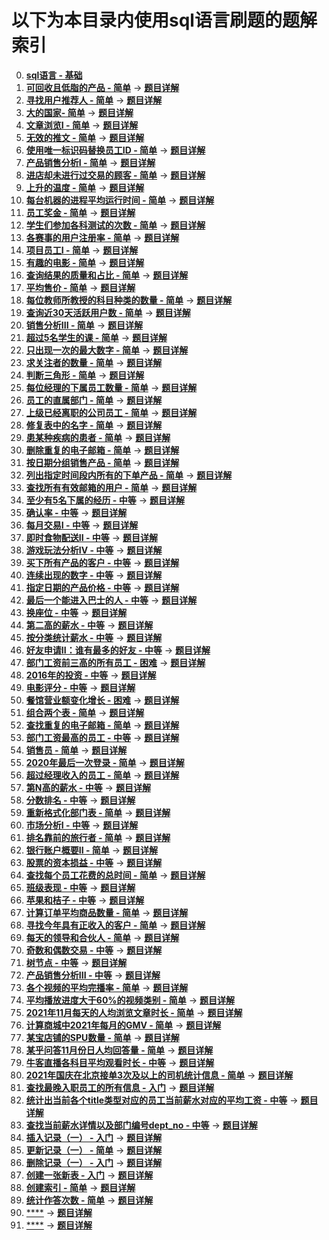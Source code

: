 # 以下为本目录内使用sql语言刷题的题解索引  

0. [**sql语言 - 基础**](./sql语言.sql)
1. [**可回收且低脂的产品 - 简单**](https://leetcode.cn/problems/recyclable-and-low-fat-products/description/?envType=study-plan-v2&envId=sql-free-50) -> [**题目详解**](./可回收且低脂的产品.sql)
2. [**寻找用户推荐人 - 简单**](https://leetcode.cn/problems/find-customer-referee/description/?envType=study-plan-v2&envId=sql-free-50) -> [**题目详解**](./寻找用户推荐人.sql)
3. [**大的国家- 简单**](https://leetcode.cn/problems/big-countries/?envType=study-plan-v2&envId=sql-free-50) -> [**题目详解**](./大的国家.sql)
4. [**文章浏览I - 简单**](https://leetcode.cn/problems/article-views-i/description/?envType=study-plan-v2&envId=sql-free-50) -> [**题目详解**](./文章浏览I.sql)
5. [**无效的推文 - 简单**](https://leetcode.cn/problems/invalid-tweets/description/?envType=study-plan-v2&envId=sql-free-50) -> [**题目详解**](./无效的推文.sql)
6. [**使用唯一标识码替换员工ID - 简单**](https://leetcode.cn/problems/replace-employee-id-with-the-unique-identifier/description/?envType=study-plan-v2&envId=sql-free-50) -> [**题目详解**](./使用唯一标识码替换员工ID.sql)
7. [**产品销售分析I - 简单**](https://leetcode.cn/problems/product-sales-analysis-i/description/?envType=study-plan-v2&envId=sql-free-50) -> [**题目详解**](./产品销售分析I.sql)
8. [**进店却未进行过交易的顾客 - 简单**](https://leetcode.cn/problems/customer-who-visited-but-did-not-make-any-transactions/description/?envType=study-plan-v2&envId=sql-free-50) -> [**题目详解**](./进店却未进行过交易的顾客.sql)
9. [**上升的温度 - 简单**](https://leetcode.cn/problems/rising-temperature/description/?envType=study-plan-v2&envId=sql-free-50) -> [**题目详解**](./上升的温度.sql)
10. [**每台机器的进程平均运行时间 - 简单**](https://leetcode.cn/problems/average-time-of-process-per-machine/description/?envType=study-plan-v2&envId=sql-free-50) -> [**题目详解**](./每台机器的进程平均运行时间.sql)
11. [**员工奖金 - 简单**](https://leetcode.cn/problems/employee-bonus/description/?envType=study-plan-v2&envId=sql-free-50) -> [**题目详解**](./员工奖金.sql)
12. [**学生们参加各科测试的次数 - 简单**](https://leetcode.cn/problems/students-and-examinations/description/?envType=study-plan-v2&envId=sql-free-50) -> [**题目详解**](./学生们参加各科测试的次数.sql)
13. [**各赛事的用户注册率 - 简单**](https://leetcode.cn/problems/percentage-of-users-attended-a-contest/description/?envType=study-plan-v2&envId=sql-free-50) -> [**题目详解**](./各赛事的用户注册率.sql)
14. [**项目员工I - 简单**](https://leetcode.cn/problems/project-employees-i/description/?envType=study-plan-v2&envId=sql-free-50) -> [**题目详解**](./项目员工I.sql)
15. [**有趣的电影 - 简单**](https://leetcode.cn/problems/not-boring-movies/description/?envType=study-plan-v2&envId=sql-free-50) -> [**题目详解**](./有趣的电影.sql)
16. [**查询结果的质量和占比 - 简单**](https://leetcode.cn/problems/queries-quality-and-percentage/?envType=study-plan-v2&envId=sql-free-50) -> [**题目详解**](./查询结果的质量和占比.sql)
17. [**平均售价 - 简单**](https://leetcode.cn/problems/average-selling-price/description/?envType=study-plan-v2&envId=sql-free-50) -> [**题目详解**](./平均售价.sql)
18. [**每位教师所教授的科目种类的数量 - 简单**](https://leetcode.cn/problems/number-of-unique-subjects-taught-by-each-teacher/description/?envType=study-plan-v2&envId=sql-free-50) -> [**题目详解**](./每位教师所教授的科目种类的数量.sql)
19. [**查询近30天活跃用户数 - 简单**](https://leetcode.cn/problems/user-activity-for-the-past-30-days-i/description/?envType=study-plan-v2&envId=sql-free-50) -> [**题目详解**](./查询近30天活跃用户数.sql)
20. [**销售分析III - 简单**](https://leetcode.cn/problems/sales-analysis-iii/description/?envType=study-plan-v2&envId=sql-free-50) -> [**题目详解**](./销售分析III.sql)
21. [**超过5名学生的课 - 简单**](https://leetcode.cn/problems/classes-more-than-5-students/description/?envType=study-plan-v2&envId=sql-free-50) -> [**题目详解**](./超过5名学生的课.sql)
22. [**只出现一次的最大数字 - 简单**](https://leetcode.cn/problems/biggest-single-number/description/?envType=study-plan-v2&envId=sql-free-50) -> [**题目详解**](./只出现一次的最大数字.sql)
23. [**求关注者的数量 - 简单**](https://leetcode.cn/problems/find-followers-count/description/?envType=study-plan-v2&envId=sql-free-50) -> [**题目详解**](./求关注者的数量.sql)
24. [**判断三角形 - 简单**](https://leetcode.cn/problems/triangle-judgement/description/?envType=study-plan-v2&envId=sql-free-50) -> [**题目详解**](./判断三角形.sql)
25. [**每位经理的下属员工数量 - 简单**](https://leetcode.cn/problems/the-number-of-employees-which-report-to-each-employee/?envType=study-plan-v2&envId=sql-free-50) -> [**题目详解**](./每位经理的下属员工数量.sql)
26. [**员工的直属部门 - 简单**](https://leetcode.cn/problems/primary-department-for-each-employee/?envType=study-plan-v2&envId=sql-free-50) -> [**题目详解**](./员工的直属部门.sql)
27. [**上级已经离职的公司员工 - 简单**](https://leetcode.cn/problems/employees-whose-manager-left-the-company/description/?envType=study-plan-v2&envId=sql-free-50) -> [**题目详解**](./上级已经离职的公司员工.sql)
28. [**修复表中的名字 - 简单**](https://leetcode.cn/problems/fix-names-in-a-table/description/?envType=study-plan-v2&envId=sql-free-50) -> [**题目详解**](./修复表中的名字.sql)
29. [**患某种疾病的患者 - 简单**](https://leetcode.cn/problems/patients-with-a-condition/description/?envType=study-plan-v2&envId=sql-free-50) -> [**题目详解**](./患某种疾病的患者.sql)
30. [**删除重复的电子邮箱 - 简单**](https://leetcode.cn/problems/delete-duplicate-emails/description/?envType=study-plan-v2&envId=sql-free-50) -> [**题目详解**](./删除重复的电子邮箱.sql)
31. [**按日期分组销售产品 - 简单**](https://leetcode.cn/problems/group-sold-products-by-the-date/description/?envType=study-plan-v2&envId=sql-free-50) -> [**题目详解**](./按日期分组销售产品.sql)
32. [**列出指定时间段内所有的下单产品 - 简单**](https://leetcode.cn/problems/list-the-products-ordered-in-a-period/description/?envType=study-plan-v2&envId=sql-free-50) -> [**题目详解**](./列出指定时间段内所有的下单产品.sql)
33. [**查找所有有效邮箱的用户 - 简单**](https://leetcode.cn/problems/find-users-with-valid-e-mails/description/?envType=study-plan-v2&envId=sql-free-50) -> [**题目详解**](./查找所有有效邮箱的用户.sql)
34. [**至少有5名下属的经历 - 中等**](https://leetcode.cn/problems/managers-with-at-least-5-direct-reports/description/?envType=study-plan-v2&envId=sql-free-50) -> [**题目详解**](./至少有5名下属的经历.sql)
35. [**确认率 - 中等**](https://leetcode.cn/problems/confirmation-rate/description/?envType=study-plan-v2&envId=sql-free-50) -> [**题目详解**](./确认率.sql)
36. [**每月交易I - 中等**](https://leetcode.cn/problems/monthly-transactions-i/description/?envType=study-plan-v2&envId=sql-free-50) -> [**题目详解**](./每月交易I.sql)
37. [**即时食物配送II - 中等**](https://leetcode.cn/problems/immediate-food-delivery-ii/?envType=study-plan-v2&envId=sql-free-50) -> [**题目详解**](./即时食物配送II.sql)
38. [**游戏玩法分析IV - 中等**](https://leetcode.cn/problems/game-play-analysis-iv/description/?envType=study-plan-v2&envId=sql-free-50) -> [**题目详解**](./游戏玩法分析IV.sql)
39. [**买下所有产品的客户 - 中等**](https://leetcode.cn/problems/customers-who-bought-all-products/description/?envType=study-plan-v2&envId=sql-free-50) -> [**题目详解**](./买下所有产品的客户.sql)
40. [**连续出现的数字 - 中等**](https://leetcode.cn/problems/consecutive-numbers/description/?envType=study-plan-v2&envId=sql-free-50) -> [**题目详解**](./连续出现的数字.sql)
41. [**指定日期的产品价格 - 中等**](https://leetcode.cn/problems/product-price-at-a-given-date/description/?envType=study-plan-v2&envId=sql-free-50) -> [**题目详解**](./指定日期的产品价格.sql)
42. [**最后一个能进入巴士的人 - 中等**](https://leetcode.cn/problems/last-person-to-fit-in-the-bus/description/?envType=study-plan-v2&envId=sql-free-50) -> [**题目详解**](./最后一个能进入巴士的人.sql)
43. [**换座位 - 中等**](https://leetcode.cn/problems/exchange-seats/description/?envType=study-plan-v2&envId=sql-free-50) -> [**题目详解**](./换座位.sql)
44. [**第二高的薪水 - 中等**](https://leetcode.cn/problems/second-highest-salary/description/?envType=study-plan-v2&envId=sql-free-50) -> [**题目详解**](./第二高的薪水.sql)
45. [**按分类统计薪水 - 中等**](https://leetcode.cn/problems/count-salary-categories/?envType=study-plan-v2&envId=sql-free-50) -> [**题目详解**](./按分类统计薪水.sql)
46. [**好友申请II：谁有最多的好友 - 中等**](https://leetcode.cn/problems/friend-requests-ii-who-has-the-most-friends/description/?envType=study-plan-v2&envId=sql-free-50) -> [**题目详解**](./好友申请II：谁有最多的好友.sql)
47. [**部门工资前三高的所有员工 - 困难**](https://leetcode.cn/problems/department-top-three-salaries/description/?envType=study-plan-v2&envId=sql-free-50) -> [**题目详解**](./部门工资前三高的所有员工.sql)
48. [**2016年的投资 - 中等**](https://leetcode.cn/problems/investments-in-2016/description/?envType=study-plan-v2&envId=sql-free-50) -> [**题目详解**](./2016年的投资.sql)
49. [**电影评分 - 中等**](https://leetcode.cn/problems/movie-rating/description/?envType=study-plan-v2&envId=sql-free-50) -> [**题目详解**](./电影评分.sql)
50. [**餐馆营业额变化增长 - 困难**](https://leetcode.cn/problems/restaurant-growth/description/?envType=study-plan-v2&envId=sql-free-50) -> [**题目详解**](./餐馆营业额变化增长.sql)
51. [**组合两个表 - 简单**](https://leetcode.cn/problems/combine-two-tables/description/) -> [**题目详解**](./组合两个表.sql)
52. [**查找重复的电子邮箱 - 简单**](https://leetcode.cn/problems/duplicate-emails/description/) -> [**题目详解**](./查找重复的电子邮箱.sql)
53. [**部门工资最高的员工 - 中等**](https://leetcode.cn/problems/department-highest-salary/description/) -> [**题目详解**](./部门工资最高的员工.sql)
54. [**销售员 - 简单**](https://leetcode.cn/problems/sales-person/description/) -> [**题目详解**](./销售员.sql)
55. [**2020年最后一次登录 - 简单**](https://leetcode.cn/problems/the-latest-login-in-2020/description/) -> [**题目详解**](./2020年最后一次登录.sql)
56. [**超过经理收入的员工 - 简单**](https://leetcode.cn/problems/employees-earning-more-than-their-managers/description/) -> [**题目详解**](./超过经理收入的员工.sql)
57. [**第N高的薪水 - 中等**](https://leetcode.cn/problems/nth-highest-salary/description/) -> [**题目详解**](./第N高的薪水.sql)
58. [**分数排名 - 中等**](https://leetcode.cn/problems/rank-scores/description/) -> [**题目详解**](./分数排名.sql)
59. [**重新格式化部门表 - 简单**](https://leetcode.cn/problems/reformat-department-table/description/) -> [**题目详解**](./重新格式化部门表.sql)
60. [**市场分析I - 中等**](https://leetcode.cn/problems/market-analysis-i/) -> [**题目详解**](./市场分析I.sql)
61. [**排名靠前的旅行者 - 简单**](https://leetcode.cn/problems/top-travellers/description/) -> [**题目详解**](./排名靠前的旅行者.sql)
62. [**银行账户概要II - 简单**](https://leetcode.cn/problems/bank-account-summary-ii/description/) -> [**题目详解**](./银行账户概要II.sql)
63. [**股票的资本损益 - 中等**](https://leetcode.cn/problems/capital-gainloss/description/) -> [**题目详解**](./股票的资本损益.sql)
64. [**查找每个员工花费的总时间 - 简单**](https://leetcode.cn/problems/find-total-time-spent-by-each-employee/description/) -> [**题目详解**](./查找每个员工花费的总时间.sql)
65. [**班级表现 - 中等**](https://leetcode.cn/problems/class-performance/description/) -> [**题目详解**](./班级表现.sql)
66. [**苹果和桔子 - 中等**](https://leetcode.cn/problems/apples-oranges/description/) -> [**题目详解**](./苹果和桔子.sql)
67. [**计算订单平均商品数量 - 简单**](https://leetcode.cn/problems/calculate-compressed-mean/description/) -> [**题目详解**](./计算订单平均商品数量.sql)
68. [**寻找今年具有正收入的客户 - 简单**](https://leetcode.cn/problems/find-customers-with-positive-revenue-this-year/description/) -> [**题目详解**](./寻找今年具有正收入的客户.sql)
69. [**每天的领导和合伙人 - 简单**](https://leetcode.cn/problems/daily-leads-and-partners/description/) -> [**题目详解**](./每天的领导和合伙人.sql)
70. [**奇数和偶数交易 - 中等**](https://leetcode.cn/problems/odd-and-even-transactions/description/) -> [**题目详解**](./奇数和偶数交易.sql)
71. [**树节点 - 中等**](https://leetcode.cn/problems/tree-node/description/) -> [**题目详解**](./树节点.sql)
72. [**产品销售分析III - 中等**](https://leetcode.cn/problems/product-sales-analysis-iii/submissions/564910843/) -> [**题目详解**](./产品销售分析III.sql)
73. [**各个视频的平均完播率 - 简单**](https://www.nowcoder.com/practice/96263162f69a48df9d84a93c71045753?tpId=268&tqId=2285032&ru=/exam/oj&qru=/ta/sql-factory-interview/question-ranking&sourceUrl=%2Fexam%2Foj%3Fpage%3D1%26pageSize%3D50%26search%3D%25E6%25A0%2591%25E7%259A%2584%25E5%25AD%2590%26tab%3D%25E7%25AE%2597%25E6%25B3%2595%25E9%259D%25A2%25E8%25AF%2595%26topicId%3D196) -> [**题目详解**](./各个视频的平均完播率.sql)
74. [**平均播放进度大于60%的视频类别 - 简单**](https://www.nowcoder.com/practice/c60242566ad94bc29959de0cdc6d95ef?tpId=268&tqId=2285039&ru=/exam/oj&qru=/ta/sql-factory-interview/question-ranking&sourceUrl=%2Fexam%2Foj%3Fpage%3D1%26tab%3DSQL%25E7%25AF%2587%26topicId%3D268) -> [**题目详解**](./平均播放进度大于60%的视频类别.sql)
75. [**2021年11月每天的人均浏览文章时长 - 简单**](https://www.nowcoder.com/practice/8e33da493a704d3da15432e4a0b61bb3?tpId=268&tqId=2285342&ru=/exam/oj&qru=/ta/sql-factory-interview/question-ranking&sourceUrl=%2Fexam%2Foj%3Fpage%3D1%26tab%3DSQL%25E7%25AF%2587%26topicId%3D268) -> [**题目详解**](./2021年11月每天的人均浏览文章时长.sql)
76. [**计算商城中2021年每月的GMV - 简单**](https://www.nowcoder.com/practice/5005cbf5308249eda1fbf666311753bf?tpId=268&tqId=2285515&ru=/exam/oj&qru=/ta/sql-factory-interview/question-ranking&sourceUrl=%2Fexam%2Foj%3Fpage%3D1%26tab%3DSQL%25E7%25AF%2587%26topicId%3D268) -> [**题目详解**](./计算商城中2021年每月的GMV.sql)
77. [**某宝店铺的SPU数量 - 简单**](https://www.nowcoder.com/practice/2b6ea6b8fe634d2cbc39be46db411ca4?tpId=268&tqId=2285758&ru=/exam/oj&qru=/ta/sql-factory-interview/question-ranking&sourceUrl=%2Fexam%2Foj%3Fpage%3D1%26tab%3DSQL%25E7%25AF%2587%26topicId%3D268) -> [**题目详解**](./某宝店铺的SPU数量.sql)
78. [**某乎问答11月份日人均回答量 - 简单**](https://www.nowcoder.com/practice/d1f5a1e50d0b49f3a39eb01c4fdb621f?tpId=268&tqId=2286286&ru=/exam/oj&qru=/ta/sql-factory-interview/question-ranking&sourceUrl=%2Fexam%2Foj%3Fpage%3D1%26tab%3DSQL%25E7%25AF%2587%26topicId%3D268) -> [**题目详解**](./某乎问答11月份日人均回答量.sql)
79. [**牛客直播各科目平均观看时长 - 中等**](https://www.nowcoder.com/practice/e9e7dc4c8623467793f6999cbfee9360?tpId=268&tqId=2286189&ru=/exam/oj&qru=/ta/sql-factory-interview/question-ranking&sourceUrl=%2Fexam%2Foj%3Fpage%3D1%26tab%3DSQL%25E7%25AF%2587%26topicId%3D268) -> [**题目详解**](./牛客直播各科目平均观看时长.sql)
80. [**2021年国庆在北京接单3次及以上的司机统计信息 - 简单**](https://www.nowcoder.com/practice/992783fd80f746d49e790d33ee537c19?tpId=268&tqId=2290884&ru=/exam/oj&qru=/ta/sql-factory-interview/question-ranking&sourceUrl=%2Fexam%2Foj%3Fpage%3D1%26tab%3DSQL%25E7%25AF%2587%26topicId%3D268) -> [**题目详解**](./2021年国庆在北京接单3次及以上的司机统计信息.sql)
81. [**查找最晚入职员工的所有信息 - 入门**](https://www.nowcoder.com/practice/218ae58dfdcd4af195fff264e062138f?tpId=82&tqId=29753&rp=1&ru=/exam/company&qru=/exam/company&sourceUrl=%2Fexam%2Fcompany&difficulty=undefined&judgeStatus=undefined&tags=&title=) -> [**题目详解**](./查找最晚入职员工的所有信息.sql)
82. [**统计出当前各个title类型对应的员工当前薪水对应的平均工资 - 中等**](https://www.nowcoder.com/practice/c8652e9e5a354b879e2a244200f1eaae?tpId=82&tqId=29768&rp=1&ru=/exam/oj&qru=/exam/oj&sourceUrl=%2Fexam%2Foj%3Fpage%3D1%26tab%3DSQL%25E7%25AF%2587%26topicId%3D82&difficulty=undefined&judgeStatus=undefined&tags=&title=) -> [**题目详解**](./统计出当前各个title类型对应的员工当前薪水对应的平均工资.sql)
83. [**查找当前薪水详情以及部门编号dept_no - 中等**](https://www.nowcoder.com/practice/c63c5b54d86e4c6d880e4834bfd70c3b?tpId=82&tqId=29755&rp=1&ru=/exam/oj&qru=/exam/oj&sourceUrl=%2Fexam%2Foj%3Fpage%3D1%26tab%3DSQL%25E7%25AF%2587%26topicId%3D82&difficulty=undefined&judgeStatus=undefined&tags=&title=) -> [**题目详解**](./查找当前薪水详情以及部门编号dept_no.sql)
84. [**插入记录（一） - 入门**](https://www.nowcoder.com/practice/5d2a42bfaa134479afb9fffd9eee970c?tpId=240&tqId=2221797&ru=/exam/oj&qru=/ta/sql-advanced/question-ranking&sourceUrl=%2Fexam%2Foj%3Fpage%3D1%26tab%3DSQL%25E7%25AF%2587%26topicId%3D82) -> [**题目详解**](./插入记录（一）.sql)
85. [**更新记录（一） - 简单**](https://www.nowcoder.com/practice/bfe8ad2bddc540fc911614aa648868b3?tpId=240&tqId=2223557&ru=/exam/oj&qru=/ta/sql-advanced/question-ranking&sourceUrl=%2Fexam%2Foj%3Fpage%3D1%26tab%3DSQL%25E7%25AF%2587%26topicId%3D240) -> [**题目详解**](./更新记录（一）.sql)
86. [**删除记录（一） - 入门**](https://www.nowcoder.com/practice/d331359c5ca04a3b87f06b97da42159c?tpId=240&tqId=2223561&ru=/exam/oj&qru=/ta/sql-advanced/question-ranking&sourceUrl=%2Fexam%2Foj%3Fpage%3D1%26tab%3DSQL%25E7%25AF%2587%26topicId%3D240) -> [**题目详解**](./删除记录（一）.sql)
87. [**创建一张新表 - 入门**](https://www.nowcoder.com/practice/a61ee5519d14444aa99e530309a8e043?tpId=240&tqId=2223564&ru=/exam/oj&qru=/ta/sql-advanced/question-ranking&sourceUrl=%2Fexam%2Foj%3Fpage%3D1%26tab%3DSQL%25E7%25AF%2587%26topicId%3D240) -> [**题目详解**](./创建一张新表.sql)
88. [**创建索引 - 简单**](https://www.nowcoder.com/practice/f2ea9ccf33c740d58576608940981807?tpId=240&tqId=2223570&ru=/exam/oj&qru=/ta/sql-advanced/question-ranking&sourceUrl=%2Fexam%2Foj%3Fpage%3D1%26tab%3DSQL%25E7%25AF%2587%26topicId%3D240) -> [**题目详解**](./创建索引.sql)
89. [**统计作答次数 - 简单**](https://www.nowcoder.com/practice/45a87639110841b6950ef6a12d20175f?tpId=240&tqId=2180960&ru=/exam/oj&qru=/ta/sql-advanced/question-ranking&sourceUrl=%2Fexam%2Foj%3Fpage%3D1%26tab%3DSQL%25E7%25AF%2587%26topicId%3D240) -> [**题目详解**](./统计作答次数.sql)
90. [****]() -> [**题目详解**](./xxxx.sql)
91. [****]() -> [**题目详解**](./xxxx.sql)